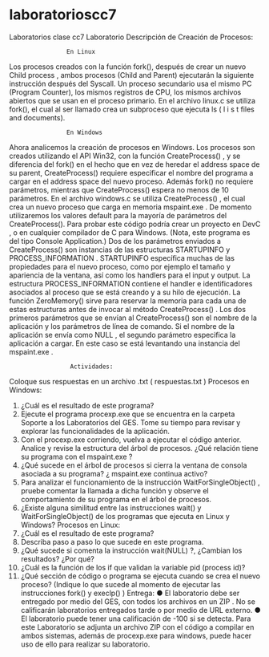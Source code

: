 # laboratorioscc7
Laboratorios clase cc7
Laboratorio
Descripción de Creación de Procesos:

                    En Linux
Los procesos creados con la función fork(), después de crear
un nuevo Child process , ambos procesos (Child and Parent)
ejecutarán la siguiente instrucción después del Syscall. Un
proceso secundario usa el mismo PC (Program Counter), los
mismos registros de CPU, los mismos archivos abiertos que se
usan en el proceso primario.
En el archivo linux.c se utiliza fork(), el cual al ser
llamado crea un subproceso que ejecuta ls ( l i s t files and
documents).


                    En Windows
Ahora analicemos la creación de procesos en Windows. Los
procesos son creados utilizando el API Win32, con la función
CreateProcess() , y se diferencia del fork() en el hecho que en
vez de heredar el address space de su parent, CreateProcess()
requiere especificar el nombre del programa a cargar en el
address space del nuevo proceso. Además fork() no requiere
parámetros, mientras que CreateProcess() espera no menos de 10
parámetros.
En el archivo windows.c se utiliza CreateProcess() , el cual
crea un nuevo proceso que carga en memoria mspaint.exe . De
momento utilizaremos los valores default para la mayoría de
parámetros del CreateProcess(). Para probar este código podría
crear un proyecto en DevC , o en cualquier compilador de C
para Windows. (Nota, este programa es del tipo Console
Application.)
Dos de los parámetros enviados a CreateProcess() son
instancias de las estructuras STARTUPINFO y
PROCESS_INFORMATION . STARTUPINFO específica muchas de las
propiedades para el nuevo proceso, como por ejemplo el tamaño
y apariencia de la ventana, así como los handlers para el
input y output. La estructura PROCESS_INFORMATION contiene el
handler e identificadores asociados al proceso que se está
creando y a su hilo de ejecución. La función ZeroMemory()
sirve para reservar la memoria para cada una de estas
estructuras antes de invocar al método CreateProcess() .
Los dos primeros parámetros que se envían al CreateProcess()
son el nombre de la aplicación y los parámetros de línea de
comando. Si el nombre de la aplicación se envía como NULL , el
segundo parámetro especifica la aplicación a cargar. En este
caso se está levantando una instancia del mspaint.exe .



                     Actividades:
Coloque sus respuestas en un archivo .txt ( respuestas.txt )
Procesos en Windows:
1. ¿Cuál es el resultado de este programa?
2. Ejecute el programa procexp.exe que se encuentra en la
carpeta Soporte a los Laboratorios del GES. Tome su
tiempo para revisar y explorar las funcionalidades de la
aplicación.
3. Con el procexp.exe corriendo, vuelva a ejecutar el código
anterior. Analice y revise la estructura del árbol de
procesos. ¿Qué relación tiene su programa con el
mspaint.exe ?
4. ¿Qué sucede en el árbol de procesos si cierra la ventana
de consola asociada a su programa? ¿ mspaint.exe continua
activo?
5. Para analizar el funcionamiento de la instrucción
WaitForSingleObject() , pruebe comentar la llamada a dicha
función y observe el comportamiento de su programa en el
árbol de procesos.
6. ¿Existe alguna similitud entre las instrucciones wait() y
WaitForSingleObject() de los programas que ejecuta en
Linux y Windows?
Procesos en Linux:
1. ¿Cuál es el resultado de este programa?
2. Describa paso a paso lo que sucede en este programa.
3. ¿Qué sucede si comenta la instrucción wait(NULL) ?,
¿Cambian los resultados? ¿Por qué?
4. ¿Cuál es la función de los if que validan la variable pid
(process id)?
5. ¿Qué sección de código o programa se ejecuta cuando se
crea el nuevo proceso? (Indique lo que sucede al momento
de ejecutar las instrucciones fork() y execlp() )
Entrega:
● El laboratorio debe ser entregado por medio del GES, con
todos los archivos en un ZIP . No se calificarán
laboratorios entregados tarde o por medio de URL externo.
● El laboratorio puede tener una calificación de -100 si se
detecta.
Para este Laboratorio se adjunta un archivo ZIP con el código
a compilar en ambos sistemas, además de procexp.exe para
windows, puede hacer uso de ello para realizar su laboratorio.
